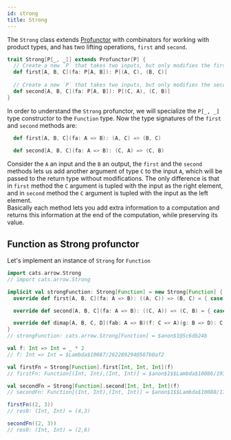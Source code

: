```yaml
---
id: strong
title: Strong
---
```


The `Strong` class extends [Profunctor](profunctor.md) with combinators for working with product types, and has two lifting operations, `first` and `second`.

```scala
trait Strong[P[_, _]] extends Profunctor[P] {
  // Create a new `P` that takes two inputs, but only modifies the first input
  def first[A, B, C](fa: P[A, B]): P[(A, C), (B, C)]
  
  // Create a new `P` that takes two inputs, but only modifies the second input
  def second[A, B, C](fa: P[A, B]): P[(C, A), (C, B)]
}
```

In order to understand the `Strong` profunctor, we will specialize the `P[_, _]` type constructor to the `Function` type. Now the type signatures 
of the `first` and `second` methods are:

```scala
  def first[A, B, C](fa: A => B): (A, C) => (B, C)
  
  def second[A, B, C](fa: A => B): (C, A) => (C, B)
```  

Consider the `A` an input and the `B` an output, the `first` and the `second` methods lets us add another argument of type `C`
to the input `A`, which will be passed to the return type without modifications. The only difference is that in `first` method the `C` argument 
is tupled with the input as the right element, and in `second` method the `C` argument is tupled with the input as the left element.<br/>
Basically each method lets you add extra information to a computation and returns this information at the end of the computation, 
while preserving its value. 

## Function as Strong profunctor

Let's implement an instance of `Strong` for `Function`

```scala
import cats.arrow.Strong
// import cats.arrow.Strong

implicit val strongFunction: Strong[Function] = new Strong[Function] {
  override def first[A, B, C](fa: A => B): ((A, C)) => (B, C) = { case (a, c) => (fa(a), c) }

  override def second[A, B, C](fa: A => B): ((C, A)) => (C, B) = { case (c, a) => (c, fa(a)) }

  override def dimap[A, B, C, D](fab: A => B)(f: C => A)(g: B => D): C => D = g compose fab compose f
}
// strongFunction: cats.arrow.Strong[Function] = $anon$1@5c6db24b

val f: Int => Int = _ * 2
// f: Int => Int = $Lambda$10087/262289294@587b0af2

val firstFn = Strong[Function].first[Int, Int, Int](f)
// firstFn: Function[(Int, Int),(Int, Int)] = $anon$1$$Lambda$10086/1934538552@762ceea9

val secondFn = Strong[Function].second[Int, Int, Int](f)
// secondFn: Function[(Int, Int),(Int, Int)] = $anon$1$$Lambda$10088/1789117242@41df804d

firstFn((2, 3))
// res0: (Int, Int) = (4,3)

secondFn((2, 3))
// res0: (Int, Int) = (2,6)
``` 